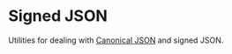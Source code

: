 # Signed JSON

Utilities for dealing with [Canonical
JSON](https://matrix.org/docs/spec/appendices#canonical-json) and signed JSON.
